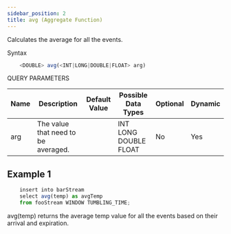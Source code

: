 ```yaml
---
sidebar_position: 2
title: avg (Aggregate Function)
---
```


Calculates the average for all the events.

Syntax

```js
    <DOUBLE> avg(<INT|LONG|DOUBLE|FLOAT> arg)
```

QUERY PARAMETERS

| Name | Description                         | Default Value | Possible Data Types   | Optional | Dynamic |
|------|-------------------------------------|---------------|-----------------------|----------|---------|
| arg  | The value that need to be averaged. |               | INT LONG DOUBLE FLOAT | No       | Yes     |

## Example 1

```js
    insert into barStream
    select avg(temp) as avgTemp
    from fooStream WINDOW TUMBLING_TIME;
```

avg(temp) returns the average temp value for all the events based on their arrival and expiration.